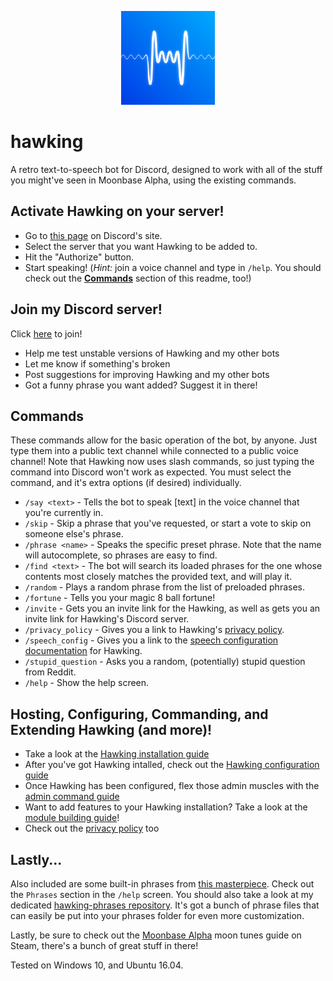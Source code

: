 <p align="center"><img src="https://raw.githubusercontent.com/naschorr/hawking/master/resources/hawking-avatar.png" width="150"/></p>

# hawking

A retro text-to-speech bot for Discord, designed to work with all of the stuff you might've seen in Moonbase Alpha, using the existing commands.

## Activate Hawking on your server!
- Go to [this page](https://discordapp.com/oauth2/authorize?client_id=334894709292007424&scope=bot&permissions=53803072) on Discord's site.
- Select the server that you want Hawking to be added to.
- Hit the "Authorize" button.
- Start speaking! (_Hint:_ join a voice channel and type in `/help`. You should check out the [**Commands**](https://github.com/naschorr/hawking#commands) section of this readme, too!)

## Join my Discord server!
Click [here](https://discord.gg/JJqx8C4) to join!
- Help me test unstable versions of Hawking and my other bots
- Let me know if something's broken
- Post suggestions for improving Hawking and my other bots
- Got a funny phrase you want added? Suggest it in there!

## Commands
These commands allow for the basic operation of the bot, by anyone. Just type them into a public text channel while connected to a public voice channel! Note that Hawking now uses slash commands, so just typing the command into Discord won't work as expected. You must select the command, and it's extra options (if desired) individually.
- `/say <text>` - Tells the bot to speak [text] in the voice channel that you're currently in.
- `/skip` - Skip a phrase that you've requested, or start a vote to skip on someone else's phrase.
- `/phrase <name>` - Speaks the specific preset phrase. Note that the name will autocomplete, so phrases are easy to find.
- `/find <text>` - The bot will search its loaded phrases for the one whose contents most closely matches the provided text, and will play it.
- `/random` - Plays a random phrase from the list of preloaded phrases.
- `/fortune` - Tells you your magic 8 ball fortune!
- `/invite` - Gets you an invite link for the Hawking, as well as gets you an invite link for Hawking's Discord server.
- `/privacy_policy` - Gives you a link to Hawking's [privacy policy](https://github.com/naschorr/hawking/blob/master/docs/privacy_policy.md).
- `/speech_config` - Gives you a link to the [speech configuration documentation](https://github.com/naschorr/hawking/blob/master/docs/configuring_speech.md) for Hawking.
- `/stupid_question` - Asks you a random, (potentially) stupid question from Reddit.
- `/help` - Show the help screen.

## Hosting, Configuring, Commanding, and Extending Hawking (and more)!
- Take a look at the [Hawking installation guide](https://github.com/naschorr/hawking/blob/master/docs/installing_hawking.md)
- After you've got Hawking intalled, check out the [Hawking configuration guide](https://github.com/naschorr/hawking/blob/master/docs/configuring_hawking.md)
- Once Hawking has been configured, flex those admin muscles with the [admin command guide](https://github.com/naschorr/hawking/blob/master/docs/admin_commands.md)
- Want to add features to your Hawking installation? Take a look at the [module building guide](https://github.com/naschorr/hawking/blob/master/docs/building_modules.md)!
- Check out the [privacy policy](https://github.com/naschorr/hawking/blob/master/docs/privacy_policy.md) too

## Lastly...
Also included are some built-in phrases from [this masterpiece](https://www.youtube.com/watch?v=1B488z1MmaA). Check out the `Phrases` section in the `/help` screen. You should also take a look at my dedicated [hawking-phrases repository](https://github.com/naschorr/hawking-phrases). It's got a bunch of phrase files that can easily be put into your phrases folder for even more customization.

Lastly, be sure to check out the [Moonbase Alpha](https://steamcommunity.com/sharedfiles/filedetails/?id=482628855) moon tunes guide on Steam, there's a bunch of great stuff in there!

Tested on Windows 10, and Ubuntu 16.04.
